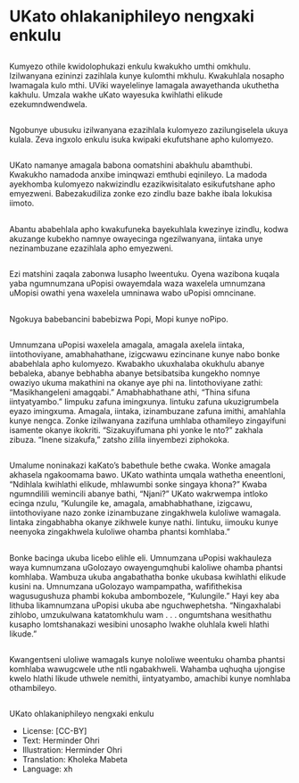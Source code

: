 # UKato ohlakaniphileyo nengxaki enkulu

##
Kumyezo othile kwidolophukazi
enkulu kwakukho umthi
omkhulu. Izilwanyana ezininzi
zazihlala kunye kulomthi
mkhulu. Kwakuhlala nosapho
lwamagala kulo mthi.
UViki wayelelinye lamagala
awayethanda ukuthetha
kakhulu.
Umzala wakhe uKato wayesuka
kwihlathi elikude
ezekumndwendwela.

##
Ngobunye ubusuku izilwanyana
ezazihlala kulomyezo
zazilungiselela ukuya kulala.
Zeva ingxolo enkulu isuka
kwipaki ekufutshane apho
kulomyezo.

##
UKato namanye amagala
babona oomatshini abakhulu
abamthubi. Kwakukho
namadoda anxibe iminqwazi
emthubi eqinileyo. La madoda
ayekhomba kulomyezo
nakwizindlu ezazikwisitalato
esikufutshane apho emyezweni.
Babezakudiliza zonke ezo zindlu
baze bakhe ibala lokukisa
iimoto.

##
Abantu ababehlala apho
kwakufuneka bayekuhlala
kwezinye izindlu, kodwa
akuzange kubekho namnye
owayecinga ngezilwanyana,
iintaka unye nezinambuzane
ezazihlala apho emyezweni.

##
Ezi matshini zaqala zabonwa
lusapho lweentuku. Oyena
wazibona kuqala yaba
ngumnumzana uPopisi
owayemdala waza waxelela
umnumzana uMopisi owathi
yena waxelela umninawa wabo
uPopisi omncinane.

##
Ngokuya babebancini
babebizwa Popi, Mopi kunye
noPipo.

##
Umnumzana uPopisi waxelela amagala, amagala axelela
iintaka, iintothoviyane, amabhahathane, izigcwawu
ezincinane kunye nabo bonke ababehlala apho kulomyezo.
Kwabakho ukuxhalaba okukhulu abanye bebaleka, abanye
bebhabha abanye betsibatsiba kungekho nomnye owaziyo
ukuma makathini na okanye aye phi na.
Iintothoviyane zathi: “Masikhangeleni amagqabi.”
Amabhabhathane athi, “Thina sifuna iintyatyambo.”
Iimpuku zafuna imingxunya. Iintuku zafuna ukuzigrumbela
eyazo imingxuma. Amagala, iintaka, izinambuzane zafuna
imithi, amahlahla kunye nengca.
Zonke izilwanyana zazifuna umhlaba othamileyo
zingayifuni isamente okanye ikokriti. “Sizakuyifumana phi
yonke le nto?” zakhala zibuza. “Inene sizakufa,” zatsho
zilila iinyembezi ziphokoka.

##

##
Umalume noninakazi kaKato’s babethule bethe
cwaka. Wonke amagala akhasela ngakoomama
bawo.
UKato wathinta umqala wathetha eneentloni,
“Ndihlala kwihlathi elikude, mhlawumbi sonke
singaya khona?”
Kwaba ngumndilili wemincili abanye bathi,
“Njani?”
UKato wakrwempa intloko ecinga nzulu,
“Kulungile ke, amagala, amabhabhathane,
izigcawu, iintothoviyane nazo zonke
izinambuzane zingakhwela kuloliwe wamagala.
Iintaka zingabhabha okanye zikhwele kunye
nathi. Iintuku, iimouku kunye neenyoka
zingakhwela kuloliwe ohamba phantsi
komhlaba.”

##

##
Bonke bacinga ukuba licebo elihle eli.
Umnumzana uPopisi wakhauleza waya
kumnumzana uGolozayo owayengumqhubi
kaloliwe ohamba phantsi komhlaba. Wambuza
ukuba angabathatha bonke ukubasa kwihlathi
elikude kusini na. Umnumzana uGolozayo
wampampatha, wafifithekisa wagusugushuza
phambi kokuba ambombozele, “Kulungile.”
Hayi key aba lithuba likamnumzana uPopisi
ukuba abe nguchwephetsha. “Ningaxhalabi
zihlobo, umzukulwana katatomkhulu wam . . .
ongumtshana wesithathu kusapho
lomtshanakazi wesibini unosapho lwakhe
oluhlala kweli hlathi likude.”

##
Kwangentseni uloliwe wamagals
kunye nololiwe weentuku
ohamba phantsi komhlaba
wawugcwele uthe ntli
ngabakhweli. Wahamba
uqhuqha ujongise kwelo hlathi
likude uthwele nemithi,
iintyatyambo, amachibi kunye
nomhlaba othambileyo.

##
UKato ohlakaniphileyo nengxaki
enkulu
* License: [CC-BY]
* Text: Herminder Ohri
* Illustration: Herminder Ohri
* Translation: Kholeka Mabeta
* Language: xh

